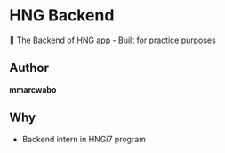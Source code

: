 # HNG Backend

🌟 The Backend of HNG app - Built for practice purposes

## Author

**mmarcwabo**

## Why

* Backend intern in HNGi7 program
